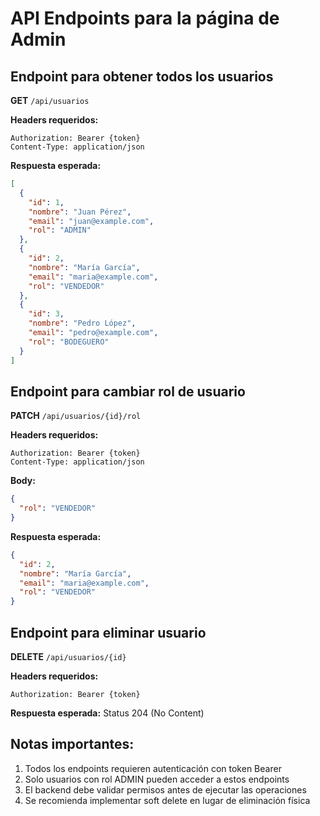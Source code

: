 # API Endpoints para la página de Admin

## Endpoint para obtener todos los usuarios

**GET** `/api/usuarios`

**Headers requeridos:**
```
Authorization: Bearer {token}
Content-Type: application/json
```

**Respuesta esperada:**
```json
[
  {
    "id": 1,
    "nombre": "Juan Pérez",
    "email": "juan@example.com",
    "rol": "ADMIN"
  },
  {
    "id": 2,
    "nombre": "María García",
    "email": "maria@example.com",
    "rol": "VENDEDOR"
  },
  {
    "id": 3,
    "nombre": "Pedro López",
    "email": "pedro@example.com",
    "rol": "BODEGUERO"
  }
]
```

## Endpoint para cambiar rol de usuario

**PATCH** `/api/usuarios/{id}/rol`

**Headers requeridos:**
```
Authorization: Bearer {token}
Content-Type: application/json
```

**Body:**
```json
{
  "rol": "VENDEDOR"
}
```

**Respuesta esperada:**
```json
{
  "id": 2,
  "nombre": "María García",
  "email": "maria@example.com",
  "rol": "VENDEDOR"
}
```

## Endpoint para eliminar usuario

**DELETE** `/api/usuarios/{id}`

**Headers requeridos:**
```
Authorization: Bearer {token}
```

**Respuesta esperada:** Status 204 (No Content)

## Notas importantes:

1. Todos los endpoints requieren autenticación con token Bearer
2. Solo usuarios con rol ADMIN pueden acceder a estos endpoints
3. El backend debe validar permisos antes de ejecutar las operaciones
4. Se recomienda implementar soft delete en lugar de eliminación física
